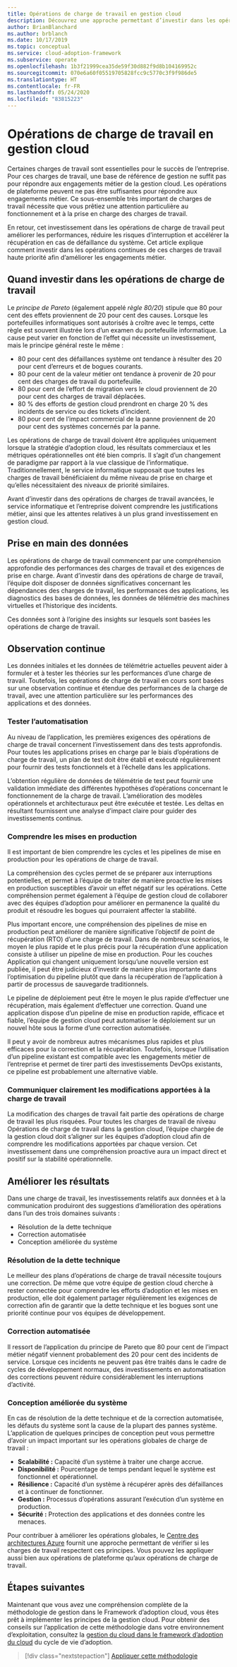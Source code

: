 ```yaml
---
title: Opérations de charge de travail en gestion cloud
description: Découvrez une approche permettant d’investir dans les opérations continues de ces charges de travail de haute priorité pour améliorer les engagements commerciaux.
author: BrianBlanchard
ms.author: brblanch
ms.date: 10/17/2019
ms.topic: conceptual
ms.service: cloud-adoption-framework
ms.subservice: operate
ms.openlocfilehash: 1b3f21999cea35de59f30d882f9d8b104169952c
ms.sourcegitcommit: 070e6a60f05519705828fcc9c5770c3f9f986de5
ms.translationtype: HT
ms.contentlocale: fr-FR
ms.lasthandoff: 05/24/2020
ms.locfileid: "83815223"
---
```

# <a name="workload-operations-in-cloud-management"></a>Opérations de charge de travail en gestion cloud

Certaines charges de travail sont essentielles pour le succès de l’entreprise. Pour ces charges de travail, une base de référence de gestion ne suffit pas pour répondre aux engagements métier de la gestion cloud. Les opérations de plateforme peuvent ne pas être suffisantes pour répondre aux engagements métier. Ce sous-ensemble très important de charges de travail nécessite que vous prêtiez une attention particulière au fonctionnement et à la prise en charge des charges de travail.

En retour, cet investissement dans les opérations de charge de travail peut améliorer les performances, réduire les risques d’interruption et accélérer la récupération en cas de défaillance du système. Cet article explique comment investir dans les opérations continues de ces charges de travail haute priorité afin d’améliorer les engagements métier.

<!-- docsTest:disable Pareto -->

## <a name="when-to-invest-in-workload-operations"></a>Quand investir dans les opérations de charge de travail

Le _principe de Pareto_ (également appelé _règle 80/20_) stipule que 80 pour cent des effets proviennent de 20 pour cent des causes. Lorsque les portefeuilles informatiques sont autorisés à croître avec le temps, cette règle est souvent illustrée lors d’un examen du portefeuille informatique. La cause peut varier en fonction de l’effet qui nécessite un investissement, mais le principe général reste le même :

- 80 pour cent des défaillances système ont tendance à résulter des 20 pour cent d’erreurs et de bogues courants.
- 80 pour cent de la valeur métier ont tendance à provenir de 20 pour cent des charges de travail du portefeuille.
- 80 pour cent de l’effort de migration vers le cloud proviennent de 20 pour cent des charges de travail déplacées.
- 80 % des efforts de gestion cloud prendront en charge 20 % des incidents de service ou des tickets d’incident.
- 80 pour cent de l’impact commercial de la panne proviennent de 20 pour cent des systèmes concernés par la panne.

Les opérations de charge de travail doivent être appliquées uniquement lorsque la stratégie d’adoption cloud, les résultats commerciaux et les métriques opérationnelles ont été bien compris. Il s’agit d’un changement de paradigme par rapport à la vue classique de l’informatique. Traditionnellement, le service informatique supposait que toutes les charges de travail bénéficiaient du même niveau de prise en charge et qu’elles nécessitaient des niveaux de priorité similaires.

Avant d’investir dans des opérations de charges de travail avancées, le service informatique et l’entreprise doivent comprendre les justifications métier, ainsi que les attentes relatives à un plus grand investissement en gestion cloud.

## <a name="start-with-the-data"></a>Prise en main des données

Les opérations de charge de travail commencent par une compréhension approfondie des performances des charges de travail et des exigences de prise en charge. Avant d’investir dans des opérations de charge de travail, l’équipe doit disposer de données significatives concernant les dépendances des charges de travail, les performances des applications, les diagnostics des bases de données, les données de télémétrie des machines virtuelles et l’historique des incidents.

Ces données sont à l’origine des insights sur lesquels sont basées les opérations de charge de travail.

## <a name="continued-observation"></a>Observation continue

Les données initiales et les données de télémétrie actuelles peuvent aider à formuler et à tester les théories sur les performances d’une charge de travail. Toutefois, les opérations de charge de travail en cours sont basées sur une observation continue et étendue des performances de la charge de travail, avec une attention particulière sur les performances des applications et des données.

### <a name="test-the-automation"></a>Tester l’automatisation

Au niveau de l’application, les premières exigences des opérations de charge de travail concernent l’investissement dans des tests approfondis. Pour toutes les applications prises en charge par le biais d’opérations de charge de travail, un plan de test doit être établi et exécuté régulièrement pour fournir des tests fonctionnels et à l’échelle dans les applications.

L’obtention régulière de données de télémétrie de test peut fournir une validation immédiate des différentes hypothèses d’opérations concernant le fonctionnement de la charge de travail. L’amélioration des modèles opérationnels et architecturaux peut être exécutée et testée. Les deltas en résultant fournissent une analyse d’impact claire pour guider des investissements continus.

### <a name="understand-releases"></a>Comprendre les mises en production

Il est important de bien comprendre les cycles et les pipelines de mise en production pour les opérations de charge de travail.

La compréhension des cycles permet de se préparer aux interruptions potentielles, et permet à l’équipe de traiter de manière proactive les mises en production susceptibles d’avoir un effet négatif sur les opérations. Cette compréhension permet également à l’équipe de gestion cloud de collaborer avec des équipes d’adoption pour améliorer en permanence la qualité du produit et résoudre les bogues qui pourraient affecter la stabilité.

Plus important encore, une compréhension des pipelines de mise en production peut améliorer de manière significative l’objectif de point de récupération (RTO) d’une charge de travail. Dans de nombreux scénarios, le moyen le plus rapide et le plus précis pour la récupération d’une application consiste à utiliser un pipeline de mise en production. Pour les couches Application qui changent uniquement lorsqu’une nouvelle version est publiée, il peut être judicieux d’investir de manière plus importante dans l’optimisation du pipeline plutôt que dans la récupération de l’application à partir de processus de sauvegarde traditionnels.

Le pipeline de déploiement peut être le moyen le plus rapide d’effectuer une récupération, mais également d’effectuer une correction. Quand une application dispose d’un pipeline de mise en production rapide, efficace et fiable, l’équipe de gestion cloud peut automatiser le déploiement sur un nouvel hôte sous la forme d’une correction automatisée.

Il peut y avoir de nombreux autres mécanismes plus rapides et plus efficaces pour la correction et la récupération. Toutefois, lorsque l’utilisation d’un pipeline existant est compatible avec les engagements métier de l’entreprise et permet de tirer parti des investissements DevOps existants, ce pipeline est probablement une alternative viable.

### <a name="clearly-communicate-changes-to-the-workload"></a>Communiquer clairement les modifications apportées à la charge de travail

La modification des charges de travail fait partie des opérations de charge de travail les plus risquées. Pour toutes les charges de travail de niveau Opérations de charge de travail dans la gestion cloud, l’équipe chargée de la gestion cloud doit s’aligner sur les équipes d’adoption cloud afin de comprendre les modifications apportées par chaque version. Cet investissement dans une compréhension proactive aura un impact direct et positif sur la stabilité opérationnelle.

## <a name="improve-outcomes"></a>Améliorer les résultats

Dans une charge de travail, les investissements relatifs aux données et à la communication produiront des suggestions d’amélioration des opérations dans l’un des trois domaines suivants :

- Résolution de la dette technique
- Correction automatisée
- Conception améliorée du système

### <a name="technical-debt-resolution"></a>Résolution de la dette technique

Le meilleur des plans d’opérations de charge de travail nécessite toujours une correction. De même que votre équipe de gestion cloud cherche à rester connectée pour comprendre les efforts d’adoption et les mises en production, elle doit également partager régulièrement les exigences de correction afin de garantir que la dette technique et les bogues sont une priorité continue pour vos équipes de développement.

### <a name="automated-remediation"></a>Correction automatisée

Il ressort de l’application du principe de Pareto que 80 pour cent de l’impact métier négatif viennent probablement des 20 pour cent des incidents de service. Lorsque ces incidents ne peuvent pas être traités dans le cadre de cycles de développement normaux, des investissements en automatisation des corrections peuvent réduire considérablement les interruptions d’activité.

### <a name="improved-system-design"></a>Conception améliorée du système

En cas de résolution de la dette technique et de la correction automatisée, les défauts du système sont la cause de la plupart des pannes système. L’application de quelques principes de conception peut vous permettre d’avoir un impact important sur les opérations globales de charge de travail :

- **Scalabilité :** Capacité d’un système à traiter une charge accrue.
- **Disponibilité :** Pourcentage de temps pendant lequel le système est fonctionnel et opérationnel.
- **Résilience :** Capacité d’un système à récupérer après des défaillances et à continuer de fonctionner.
- **Gestion :** Processus d’opérations assurant l’exécution d’un système en production.
- **Sécurité :** Protection des applications et des données contre les menaces.

Pour contribuer à améliorer les opérations globales, le [Centre des architectures Azure](https://docs.microsoft.com/azure/architecture/guide/pillars) fournit une approche permettant de vérifier si les charges de travail respectent ces principes. Vous pouvez les appliquer aussi bien aux opérations de plateforme qu’aux opérations de charge de travail.

## <a name="next-steps"></a>Étapes suivantes

Maintenant que vous avez une compréhension complète de la méthodologie de gestion dans le Framework d’adoption cloud, vous êtes prêt à implémenter les principes de la gestion cloud. Pour obtenir des conseils sur l’application de cette méthodologie dans votre environnement d’exploitation, consultez la [gestion du cloud dans le framework d’adoption du cloud](../index.md) du cycle de vie d’adoption.

> [!div class="nextstepaction"]
> [Appliquer cette méthodologie](../index.md)
